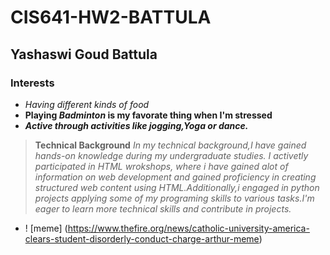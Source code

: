 # CIS641-HW2-BATTULA
## Yashaswi Goud Battula
### Interests
 - *Having different kinds of food*
 - **Playing _Badminton_ is my favorate thing when I'm stressed**
 - ***Active through activities like jogging,Yoga or dance.***
>**Technical Background**
*In my technical background,I have gained hands-on knowledge during my undergraduate studies. I activetly participated in HTML wrokshops, where i have gained alot of information on web development and gained proficiency in creating structured web content using HTML.Additionally,i engaged in python projects applying some of my programing skills to various tasks.I'm eager to learn more technical skills and contribute in projects.*
 - ! [meme] (https://www.thefire.org/news/catholic-university-america-clears-student-disorderly-conduct-charge-arthur-meme)
